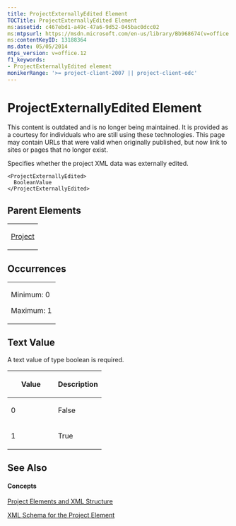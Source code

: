 ```yaml
---
title: ProjectExternallyEdited Element
TOCTitle: ProjectExternallyEdited Element
ms:assetid: c467ebd1-a49c-47a6-9d52-045bac0dcc02
ms:mtpsurl: https://msdn.microsoft.com/en-us/library/Bb968674(v=office.12)
ms:contentKeyID: 13188364
ms.date: 05/05/2014
mtps_version: v=office.12
f1_keywords:
- ProjectExternallyEdited element
monikerRange: '>= project-client-2007 || project-client-odc'
---
```


# ProjectExternallyEdited Element

This content is outdated and is no longer being maintained. It is provided as a courtesy for individuals who are still using these technologies. This page may contain URLs that were valid when originally published, but now link to sites or pages that no longer exist.

Specifies whether the project XML data was externally edited.

    <ProjectExternallyEdited>
      BooleanValue
    </ProjectExternallyEdited>

## Parent Elements

<table>
<colgroup>
<col style="width: 100%" />
</colgroup>
<tbody>
<tr class="odd">
<td><p><a href="bb968701(v=office.12).md">Project</a></p></td>
</tr>
</tbody>
</table>

## Occurrences

<table>
<colgroup>
<col style="width: 100%" />
</colgroup>
<tbody>
<tr class="odd">
<td><p>Minimum: 0</p>
<p>Maximum: 1</p></td>
</tr>
</tbody>
</table>

## Text Value

A text value of type boolean is required.

<table>
<colgroup>
<col style="width: 50%" />
<col style="width: 50%" />
</colgroup>
<thead>
<tr class="header">
<th><p>Value</p></th>
<th><p>Description</p></th>
</tr>
</thead>
<tbody>
<tr class="odd">
<td><p>0</p></td>
<td><p>False</p></td>
</tr>
<tr class="even">
<td><p>1</p></td>
<td><p>True</p></td>
</tr>
</tbody>
</table>

## See Also

#### Concepts

[Project Elements and XML Structure](bb968439\(v=office.12\).md)

[XML Schema for the Project Element](bb968695\(v=office.12\).md)

